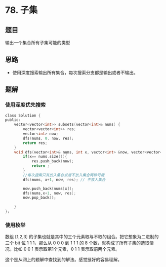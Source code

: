 # 78. 子集
## 题目
输出一个集合所有子集可能的类型
## 思路
- 使用深度搜索输出所有集合，每次搜索分支都是输出或者不输出。
## 题解
### 使用深度优先搜索
```c
class Solution {
public:
    vector<vector<int>> subsets(vector<int>& nums) {
        vector<vector<int>> res;
        vector<int> now;
        dfs(nums, 0, now, res);
        return res;
    }
    void dfs(vector<int>& nums, int x, vector<int> &now, vector<vector<int>>& res){
        if(x== nums.size()){
            res.push_back(now);
            return ;
        }
        //每次搜索只有放入集合或者不放入集合两种可能
        dfs(nums, x+1, now, res); // 不放入集合

        now.push_back(nums[x]);
        dfs(nums,x+1, now, res);
        now.pop_back();
        
    }
};
```

### 使用枚举
数组 [1,2,3] 的子集也就是其中的三个元素取与不取的组合。把它想象为二进制的三个 bit 位 1 1 1，那么从 0 0 0 到 1 1 1 的 8 个数，就构成了所有子集的选取情况。比如 0 0 1 表示取第1个元素，0 1 1 表示取前两个元素。

这个是从网上的题解中查找到的解法。感觉挺好的容易理解。